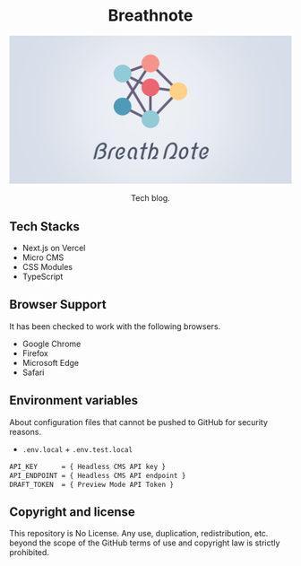 <h1 align="center">Breathnote</h1>

![og-image](app/public/img/og-img.jpg)

<p align="center">Tech blog.</p>

## Tech Stacks

- Next.js on Vercel
- Micro CMS
- CSS Modules
- TypeScript

## Browser Support

It has been checked to work with the following browsers.

- Google Chrome
- Firefox
- Microsoft Edge
- Safari

## Environment variables

About configuration files that cannot be pushed to GitHub for security reasons.

- `.env.local` + `.env.test.local`

```
API_KEY      = { Headless CMS API key }
API_ENDPOINT = { Headless CMS API endpoint }
DRAFT_TOKEN  = { Preview Mode API Token }
```

## Copyright and license

This repository is No License. Any use, duplication, redistribution, etc. beyond the scope of the GitHub terms of use and copyright law is strictly prohibited.
